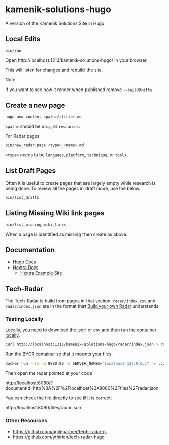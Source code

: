 # kamenik-solutions-hugo
A version of the Kamenik Solutions Site in Hugo

## Local Edits

```bash
bin/run
```

Open http://localhost:1313/kamenik-solutions-hugo/ in your browser

This will listen for changes and rebuild the site.

> [!NOTE]
> If you want to see how it render when published remove `--buildDrafts`

## Create a new page

```bash
hugo new content <path>/<title>.md
```

`<path>` should be `blog`, or `resources`.

For Radar pages

```bash
bin/new_radar_page <type> <name>.md
```

`<type>` needs to be `language`, `platform`, `technique`, or `tools`.

## List Draft Pages

Often it is useful to create pages that are largely empty while research is being done.  To review all the pages in draft mode, use the below.

```bash
bin/list_drafts
```

## Listing Missing Wiki link pages

```bash
bin/list_missing_wiki_links
```

When a page is identified as missing then create as above.

## Documentation

- [Hugo Docs](https://gohugo.io/documentation/)
- [Hextra Docs](https://imfing.github.io/hextra/docs/)
  - [Hextra Example Site](https://github.com/imfing/hextra/tree/main/exampleSite)

## Tech-Radar

The Tech-Radar is build from pages in that section.  `radar/index.csv` and `radar/index.json` are in the format that [Build your own Radar](https://radar.thoughtworks.com/) understands.

### Testing Locally

Locally, you need to download the json or csv and then run [the container locally](https://github.com/thoughtworks/build-your-own-radar?tab=readme-ov-file#advanced-option---docker-image-with-a-csvjson-file-from-the-host-machine).

```bash
curl http://localhost:1313/kamenik-solutions-hugo/radar/index.json > radar.json
```

Run the BYOR container so that it mounts your files.

```bash
docker run --rm -p 8080:80 -e SERVER_NAMES="localhost 127.0.0.1" -v .:/opt/build-your-own-radar/files wwwthoughtworks/build-your-own-radar:latest
```

Then open the radar pointed at your code

http://localhost:8080/?documentId=http%3A%2F%2Flocalhost%3A8080%2Ffiles%2Fradar.json

You can check the file directly to see if it is correct:

http://localhost:8080/files/radar.json

### Other Resources

- https://github.com/agilepartner/tech-radar-js
- https://github.com/ythirion/tech-radar-hugo
